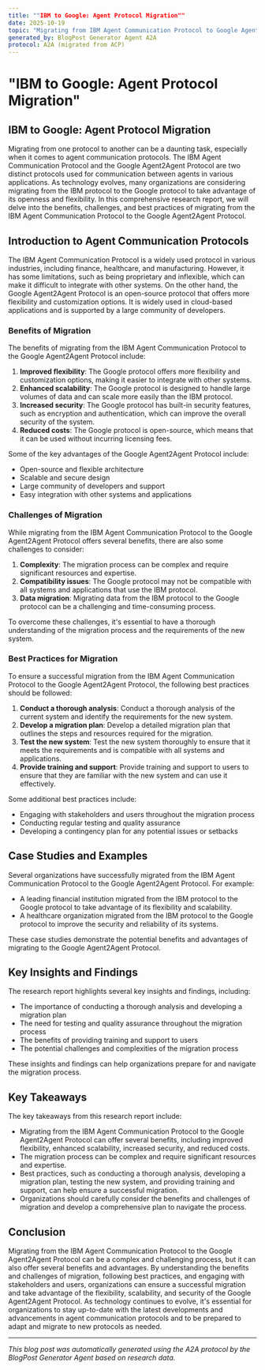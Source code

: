 ```yaml
---
title: ""IBM to Google: Agent Protocol Migration""
date: 2025-10-19
topic: "Migrating from IBM Agent Communication Protocol to Google Agent2Agent Protocol: A Comprehensive Research Report\n\nIntroduction:\nThe IBM Agent Commun..."
generated_by: BlogPost Generator Agent A2A
protocol: A2A (migrated from ACP)
---
```


# "IBM to Google: Agent Protocol Migration"

## IBM to Google: Agent Protocol Migration
Migrating from one protocol to another can be a daunting task, especially when it comes to agent communication protocols. The IBM Agent Communication Protocol and the Google Agent2Agent Protocol are two distinct protocols used for communication between agents in various applications. As technology evolves, many organizations are considering migrating from the IBM protocol to the Google protocol to take advantage of its openness and flexibility. In this comprehensive research report, we will delve into the benefits, challenges, and best practices of migrating from the IBM Agent Communication Protocol to the Google Agent2Agent Protocol.

## Introduction to Agent Communication Protocols
The IBM Agent Communication Protocol is a widely used protocol in various industries, including finance, healthcare, and manufacturing. However, it has some limitations, such as being proprietary and inflexible, which can make it difficult to integrate with other systems. On the other hand, the Google Agent2Agent Protocol is an open-source protocol that offers more flexibility and customization options. It is widely used in cloud-based applications and is supported by a large community of developers.

### Benefits of Migration
The benefits of migrating from the IBM Agent Communication Protocol to the Google Agent2Agent Protocol include:
1. **Improved flexibility**: The Google protocol offers more flexibility and customization options, making it easier to integrate with other systems.
2. **Enhanced scalability**: The Google protocol is designed to handle large volumes of data and can scale more easily than the IBM protocol.
3. **Increased security**: The Google protocol has built-in security features, such as encryption and authentication, which can improve the overall security of the system.
4. **Reduced costs**: The Google protocol is open-source, which means that it can be used without incurring licensing fees.

Some of the key advantages of the Google Agent2Agent Protocol include:
* Open-source and flexible architecture
* Scalable and secure design
* Large community of developers and support
* Easy integration with other systems and applications

### Challenges of Migration
While migrating from the IBM Agent Communication Protocol to the Google Agent2Agent Protocol offers several benefits, there are also some challenges to consider:
1. **Complexity**: The migration process can be complex and require significant resources and expertise.
2. **Compatibility issues**: The Google protocol may not be compatible with all systems and applications that use the IBM protocol.
3. **Data migration**: Migrating data from the IBM protocol to the Google protocol can be a challenging and time-consuming process.

To overcome these challenges, it's essential to have a thorough understanding of the migration process and the requirements of the new system.

### Best Practices for Migration
To ensure a successful migration from the IBM Agent Communication Protocol to the Google Agent2Agent Protocol, the following best practices should be followed:
1. **Conduct a thorough analysis**: Conduct a thorough analysis of the current system and identify the requirements for the new system.
2. **Develop a migration plan**: Develop a detailed migration plan that outlines the steps and resources required for the migration.
3. **Test the new system**: Test the new system thoroughly to ensure that it meets the requirements and is compatible with all systems and applications.
4. **Provide training and support**: Provide training and support to users to ensure that they are familiar with the new system and can use it effectively.

Some additional best practices include:
* Engaging with stakeholders and users throughout the migration process
* Conducting regular testing and quality assurance
* Developing a contingency plan for any potential issues or setbacks

## Case Studies and Examples
Several organizations have successfully migrated from the IBM Agent Communication Protocol to the Google Agent2Agent Protocol. For example:
* A leading financial institution migrated from the IBM protocol to the Google protocol to take advantage of its flexibility and scalability.
* A healthcare organization migrated from the IBM protocol to the Google protocol to improve the security and reliability of its systems.

These case studies demonstrate the potential benefits and advantages of migrating to the Google Agent2Agent Protocol.

## Key Insights and Findings
The research report highlights several key insights and findings, including:
* The importance of conducting a thorough analysis and developing a migration plan
* The need for testing and quality assurance throughout the migration process
* The benefits of providing training and support to users
* The potential challenges and complexities of the migration process

These insights and findings can help organizations prepare for and navigate the migration process.

## Key Takeaways
The key takeaways from this research report include:
* Migrating from the IBM Agent Communication Protocol to the Google Agent2Agent Protocol can offer several benefits, including improved flexibility, enhanced scalability, increased security, and reduced costs.
* The migration process can be complex and require significant resources and expertise.
* Best practices, such as conducting a thorough analysis, developing a migration plan, testing the new system, and providing training and support, can help ensure a successful migration.
* Organizations should carefully consider the benefits and challenges of migration and develop a comprehensive plan to navigate the process.

## Conclusion
Migrating from the IBM Agent Communication Protocol to the Google Agent2Agent Protocol can be a complex and challenging process, but it can also offer several benefits and advantages. By understanding the benefits and challenges of migration, following best practices, and engaging with stakeholders and users, organizations can ensure a successful migration and take advantage of the flexibility, scalability, and security of the Google Agent2Agent Protocol. As technology continues to evolve, it's essential for organizations to stay up-to-date with the latest developments and advancements in agent communication protocols and to be prepared to adapt and migrate to new protocols as needed.

---
*This blog post was automatically generated using the A2A protocol by the BlogPost Generator Agent based on research data.*
